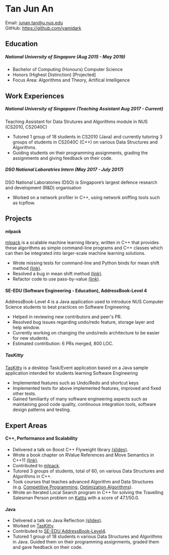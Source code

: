 # Tan Jun An

Email: junan.tan@u.nus.edu<br>
GitHub: <https://github.com/yamidark>

## Education

##### National University of Singapore (Aug 2015 - May 2019)
  * Bachelor of Computing (Honours) Computer Science
  * Honors (Highest Distinction) [Projected]
  * Focus Area: Algorithms and Theory, Artifical Intelligence

## Work Experiences

##### National University of Singapore (Teaching Assistant Aug 2017 - Current)
Teaching Assistant for Data Strutures and Algorithms module in NUS (CS2010, CS2040C)

  * Tutored 1 group of 18 students in CS2010 (Java) and currently tutoring
3 groups of students in CS2040C (C++) on various Data Structures and Algorithms.
  * Guiding students on their programming assignments, grading the assignments and 
giving feedback on their code.

##### DSO National Laboratries Intern (May 2017 - July 2017)
DSO National Laboratories (DSO) is Singapore’s largest defence 
research and development (R&D) organisation

  * Worked on a network profiler in C++, using network sniffing tools
such as tcpflow.

## Projects

#### mlpack
[mlpack](http://www.mlpack.org/) is a scalable machine learning library, written in C++ that provides these algorithms as simple command-line programs and C++ classes which can then be integrated into larger-scale machine learning solutions.
  * Wrote missing tests for command-line and Python binds for mean shift method [\(link\)](https://github.com/mlpack/mlpack/pull/1289).
  * Resolved a bug in mean shift method [\(link\)](https://github.com/mlpack/mlpack/pull/1310).
  * Refactor code to use pass-by-value [\(link\)](https://github.com/mlpack/mlpack/pull/1315).

#### SE-EDU (Software Engineering - Education), AddressBook-Level 4
AddressBook-Level 4 is a Java application used to introduce NUS Computer Science students to best practices on Software Engineering
  * Helped in reviewing new contributors and peer's PR.
  * Resolved bug issues regarding undo/redo feature, storage layer and help window.
  * Currently working on changing the undo/redo architecture to be easier for new students.
  * Estimated contribution: 6 PRs merged, 800 LOC.

##### TasKitty
[TasKitty](https://github.com/CS2103AUG2016-W14-C4/main) is a desktop Task/Event application based on a Java sample application 
intended for students learning Software Engineering
  * Implemented features such as Undo/Redo and shortcut keys
  * Implemented tests for above implemented features, improved and fixed other tests.
  * Gained familiarity of many software engineering aspects such as maintaining good code quality, continuous integration tools, software design patterns and testing.

## Expert Areas

#### C++, Performance and Scalability
  * Delivered a talk on Boost C++ Flyweight library [\(slides\)](https://github.com/nus-cs3281/2018/issues/24).
  * Wrote a book chapter on RValue References and Move Semantics in C++11 [\(link\)](https://github.com/se-edu/learningresources/blob/master/contents/c++/rvalue.md).
  * Contributed to [mlpack](#mlpack).
  * Tutored 3 groups of students, total of 60, on various Data Structures and Algorithms in C++.
  * Took courses that teaches advanced Algorithm and Data Structures (e.g. [Competitive Programming](http://www.comp.nus.edu.sg/~stevenha/cs3233.html), [Optimization Algorithms](http://www.comp.nus.edu.sg/~stevenha/cs4234.html)).
  * Wrote an Iterated Local Search program in C++ for solving the Travelling Salesman Person problem on [Kattis](https://open.kattis.com/problems/tsp) with a score of 47.1/50.0.

#### Java
  * Delivered a talk on Java Reflection [\(slides\)](https://github.com/nus-cs3281/2018/issues/97).
  * Worked on [TasKitty](#taskitty).
  * Contributed to [SE-EDU AddressBook-Level4](#se-edu).
  * Tutored 1 group of 18 students n various Data Structures and Algorithms in Java. Guided them on their programming assignments, graded them and gave feedback on their code.
